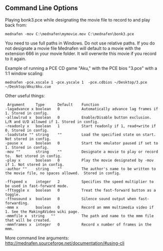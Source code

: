 ## Command Line Options ##

Playing bonk3.pce while designating the movie file to record to and play back from:

`mednafen -mov C:\mednafen\mymovie.mov C:\mednafen\bonk3.pce`

You need to use full paths in Windows.  Do not use relative paths.  If you do not designate a movie file Mednafen will default to a movie with the extension 666 in your movie folder.  It will overwrite this movie if you record to it again.

Example of running a PCE CD game "Aku," with the PCE bios "3.pce" with a 1:1 window scaling:

`mednafen -pce.xscale 1 -pce.yscale 1  -pce.cdbios ~/Desktop/3.pce ~/Desktop/Aku/Aku.cue`

Other useful things:
```
 Argument     Type      Default    Function
-lagadvance x boolean   0          Automatically advance lag frames if 1. Stored in config.
-allowlrud x  boolean   0          Enable/Disable button exclusion. L/R and U/D allowed if 1. Stored in config.
-readonly x   boolean   1          Start readonly if 1, read+write if 0. Stored in config.
-loadstate "" string    ""         Load the specified state on start. Not stored in config.
-pause x      boolean   0          Start the emulator paused if set to 1. Stored in config.
-mov ""       string    ""         Designate a movie to play or record to.  Not stored in config.
-play x       boolean   0          Play the movie designated by -mov if 1. Not stored in config.
-author ""    string    ""         The author's name to be written to the movie file, no spaces allowed.  Stored in config.

-ffspeed x    integer   2          Specifies the speed multiplier to be used in fast-forward mode.
-fftoggle x   boolean   0          Treat the fast-forward button as a toggle.
-ffnosound x  boolean   0          Silence sound output when fast-forwarding.
-mmm x        boolean   0          Record an mmm multimedia video if 1. See the MakingAVideo wiki page.
-mmmfile x  string   ""            The path and name to the mmm file that will be created.
-mmmframes x  integer   0          Record x number of frames in the mmm.
```

More command line arguments: http://mednafen.sourceforge.net/documentation/#using-cli
